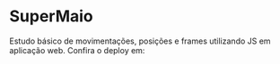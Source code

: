 # SuperMaio

Estudo básico de movimentações, posições e frames utilizando JS em aplicação web.
Confira o deploy em: 


